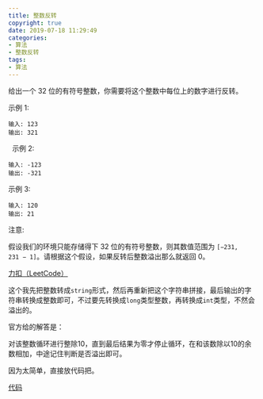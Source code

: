 ```yaml
---
title: 整数反转
copyright: true
date: 2019-07-18 11:29:49
categories:
- 算法
- 整数反转
tags:
- 算法
---
```


给出一个 32 位的有符号整数，你需要将这个整数中每位上的数字进行反转。

示例 1:

    输入: 123
    输出: 321
 
示例 2:

    输入: -123
    输出: -321

示例 3:

    输入: 120
    输出: 21

注意:

假设我们的环境只能存储得下 32 位的有符号整数，则其数值范围为 `[−231,  231 − 1]`。请根据这个假设，如果反转后整数溢出那么就返回 0。

[力扣（LeetCode）](https://leetcode-cn.com/problems/reverse-integer)

<!--more-->

这个我先把整数转成`string`形式，然后再重新把这个字符串拼接，最后输出的字符串转换成整数即可，不过要先转换成`long`类型整数，再转换成`int`类型，不然会溢出的。

官方给的解答是：

对该整数循环进行整除10，直到最后结果为零才停止循环，在和该数除以10的余数相加，中途记住判断是否溢出即可。

因为太简单，直接放代码把。

[代码](https://github.com/aimasa/exercise_demo/blob/master/src/exercise/demo/reversea)
